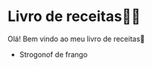 # Livro de receitas:man_cook:

Olá! Bem vindo ao meu livro de receitas:wave:

- Strogonof de frango

